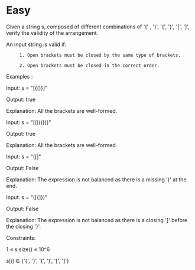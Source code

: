 # Easy

Given a string s, composed of different combinations of '(' , ')', '{', '}', '[', ']', verify the validity of the arrangement.

An input string is valid if:

         1. Open brackets must be closed by the same type of brackets.

         2. Open brackets must be closed in the correct order.

Examples :

Input: s = "[{()}]"

Output: true

Explanation: All the brackets are well-formed.

Input: s = "[()()]{}"

Output: true

Explanation: All the brackets are well-formed.

Input: s = "([]"

Output: False

Explanation: The expression is not balanced as there is a missing ')' at the end.

Input: s = "([{]})"

Output: False

Explanation: The expression is not balanced as there is a closing ']' before the closing '}'.


Constraints:

1 ≤ s.size() ≤ 10^6

s[i] ∈ {'{', '}', '(', ')', '[', ']'}
